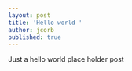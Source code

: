 ```yaml
---
layout: post
title: 'Hello world '
author: jcorb
published: true
---
```


Just a hello world place holder post
